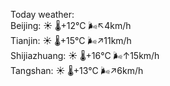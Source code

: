 Today weather:  
Beijing: ☀️   🌡️+12°C 🌬️↖4km/h  
Tianjin: ☀️   🌡️+15°C 🌬️↗11km/h  
Shijiazhuang: ☀️   🌡️+16°C 🌬️↑15km/h  
Tangshan: ☀️   🌡️+13°C 🌬️↗6km/h  
